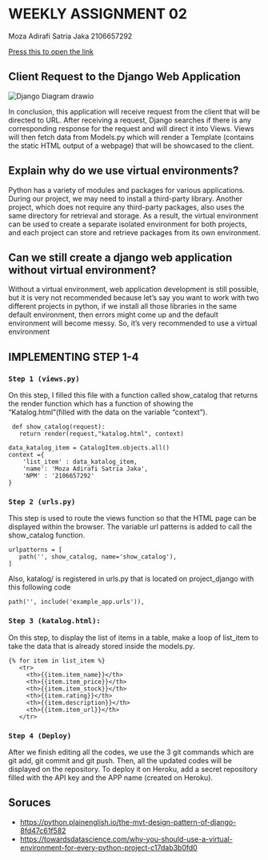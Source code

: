 # WEEKLY ASSIGNMENT 02

Moza Adirafi Satria Jaka
2106657292

[Press this to open the link](https://weeklyassignment02.herokuapp.com/katalog/)

## Client Request to the Django Web Application

![Django Diagram drawio](https://user-images.githubusercontent.com/112457836/190058400-f84f3733-38f8-41e2-8f40-1d53b3370db2.png)


In conclusion, this application will receive request from the client that will be directed to URL.  After receiving a request, Django searches if there is any corresponding response for the request and will direct it into Views. Views will then fetch data from Models.py which will render a Template (contains the static HTML output of a webpage) that will be showcased to the client.



## Explain why do we use virtual environments?

Python has a variety of modules and packages for various applications. During our project, we may need to install a third-party library. Another project, which does not require any third-party packages, also uses the same directory for retrieval and storage. As a result, the virtual environment can be used to create a separate isolated environment for both projects, and each project can store and retrieve packages from its own environment. 

## Can we still create a django web application without virtual environment?
Without a virtual environment, web application development is still possible, but it is very not recommended because let’s say you want to work with two different projects in python, if we install all those libraries in the same default environment, then errors might come up and the default environment will become messy. So, it’s very recommended to use a virtual environment



## IMPLEMENTING STEP 1-4

### ```Step 1 (views.py)```
On this step, I filled this file with a function called show_catalog that returns the render function which has a function of showing the “Katalog.html”(filled with the data on the variable “context”).

```shell
 def show_catalog(request):
   return render(request,"katalog.html", context)

data_katalog_item = CatalogItem.objects.all()
context ={
    'list_item' : data_katalog_item,
    'name': 'Moza Adirafi Satria Jaka',
    'NPM' : '2106657292'
}
```
   
### ```Step 2 (urls.py)```
This step is used to route the views function so that the HTML page can be displayed within the browser. The variable url patterns is added to call the show_catalog function.

```shell
urlpatterns = [
   path('', show_catalog, name='show_catalog'),
]
```
Also, katalog/ is registered in urls.py that is located on project_django with this following code
```shell
path('', include('example_app.urls')),
```

### ```Step 3 (katalog.html):```
On this step, to display the list of items in a table, make a loop of list_item to take the data that is already stored inside the models.py.

```shell
{% for item in list_item %}
   <tr>
     <th>{{item.item_name}}</th>
     <th>{{item.item_price}}</th>
     <th>{{item.item_stock}}</th>
     <th>{{item.rating}}</th>
     <th>{{item.description}}</th>
     <th>{{item.item_url}}</th>
   </tr>
```
### ```Step 4 (Deploy)```
After we finish editing all the codes, we use the 3 git commands which are git add, git commit and git push. Then, all the updated codes will be displayed on the repository. To deploy it on Heroku, add a secret repository filled with the API key and the APP name (created on Heroku).


## Soruces

- https://python.plainenglish.io/the-mvt-design-pattern-of-django-8fd47c61f582  
- https://towardsdatascience.com/why-you-should-use-a-virtual-environment-for-every-python-project-c17dab3b0fd0
